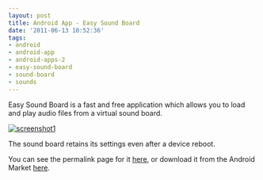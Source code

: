 ```yaml
---
layout: post
title: Android App - Easy Sound Board
date: '2011-06-13 10:52:36'
tags:
- android
- android-app
- android-apps-2
- easy-sound-board
- sound-board
- sounds
---
```



Easy Sound Board is a fast and free application which allows you to load and play audio files from a virtual sound board.

[![](http://66.147.244.180/~hunterda/content/images/2011/06/screenshot119-180x300.png "screenshot1")](http://hunterdavis.com/android-app-easy-sound-board)

The sound board retains its settings even after a device reboot.

You can see the permalink page for it [here](http://hunterdavis.com/android-app-easy-sound-board), or download it from the Android Market [here](https://market.android.com/details?id=com.hunterdavis.easysoundboard).


